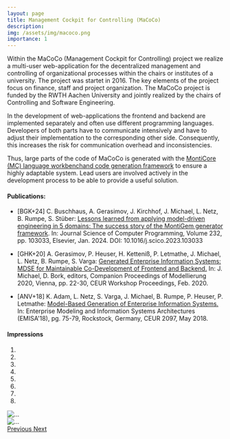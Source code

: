 ```yaml
---
layout: page
title: Management Cockpit for Controlling (MaCoCo)
description: 
img: /assets/img/macoco.png
importance: 1
---
```




Within the MaCoCo (Management Cockpit for Controlling) project we realize a multi-user web-application for the 
decentralized management and controlling of organizational processes within the chairs or institutes of a university. 
The project was startet in 2016. The key elements of the project focus on finance, staff and project organization.
The MaCoCo project is funded by the RWTH Aachen University and jointly realized by the chairs of Controlling 
and Software Engineering.


In the development of web-applications the frontend and backend are implemented separately and 
often use different programming languages. Developers of both parts have to communicate intensively 
and have to adjust their implementation to the corresponding other side. 
Consequently, this increases the risk for communication overhead and inconsistencies.

Thus, large parts of the code of MaCoCo is generated with the
[MontiCore (MC) language workbenchand code generation framework](http://monticore.de/) 
to ensure a highly adaptable system. 
Lead users are involved actively in the development process to be able to provide a useful solution.


#### Publications:
- [BGK+24] C. Buschhaus, A. Gerasimov, J. Kirchhof, J. Michael, L. Netz, B. Rumpe, S. Stüber:
  [Lessons learned from applying model-driven engineering in 5 domains: The success story of the MontiGem 
generator framework](https://www.se-rwth.de/publications/Lessons-learned-from-applying-model-driven-engineering-in-5-domains-The-success-story-of-the-MontiGem-generator-framework.pdf).
  In: Journal Science of Computer Programming, Volume 232, pp. 103033, Elsevier, Jan. 2024. 
  DOI: 10.1016/j.scico.2023.103033

- [GHK+20] A. Gerasimov, P. Heuser, H. Ketteniß, P. Letmathe, J. Michael, L. Netz, B. Rumpe, S. Varga:
  [Generated Enterprise Information Systems: MDSE for Maintainable Co-Development of Frontend and Backend.](https://www.se-rwth.de/publications/Generated-Enterprise-Information-Systems-MDSE-for-Maintainable-Co-Development-of-Frontend-and-Backend.pdf)
  In: J. Michael, D. Bork, editors, Companion Proceedings of Modellierung 2020, Vienna, pp. 22-30, CEUR Workshop Proceedings, Feb. 2020.

- [ANV+18] K. Adam, L. Netz, S. Varga, J. Michael, B. Rumpe, P. Heuser, P. Letmathe:
  [Model-Based Generation of Enterprise Information Systems.](https://www.se-rwth.de/publications/Model-Based-Generation-of-Enterprise-Information-Systems.pdf)
  In: Enterprise Modeling and Information Systems Architectures (EMISA'18), pg. 75-79, Rockstock, Germany, CEUR 2097, May 2018.

#### Impressions

<div id="carouselExampleIndicators" class="carousel carousel-dark slide" data-interval="false" data-ride="carousel">
  <ol class="carousel-indicators">
    <li data-target="#carouselExampleIndicators" data-slide-to="0" class="active"></li>
    <li data-target="#carouselExampleIndicators" data-slide-to="1"></li>
    <li data-target="#carouselExampleIndicators" data-slide-to="2"></li>
    <li data-target="#carouselExampleIndicators" data-slide-to="3"></li>
    <li data-target="#carouselExampleIndicators" data-slide-to="4"></li>
    <li data-target="#carouselExampleIndicators" data-slide-to="5"></li>
    <li data-target="#carouselExampleIndicators" data-slide-to="6"></li>
    <li data-target="#carouselExampleIndicators" data-slide-to="7"></li>
  </ol>
  <div class="carousel-inner">
    <div class="carousel-item active">
      <img src="{{ '/assets/img/Dashboard.png' | relative_url }}" class="img-fluid rounded z-depth-1" alt="" title="Dashboard" >
    </div>
    <div class="carousel-item">
      <img src="{{ '/assets/img/Finanzdashboard.png' | relative_url }}" class="img-fluid rounded z-depth-1" alt="" title="Dashboard Finances" >
    </div>
    <div class="carousel-item">
      <img src="{{ '/assets/img/Finanzuebersicht.png' | relative_url }}" class="img-fluid rounded z-depth-1" alt="" title="Overview Finances">
    </div>
    <div class="carousel-item">
      <img src="{{ '/assets/img/Konto-Details.png' | relative_url }}" class="img-fluid rounded z-depth-1" alt="" title="Account Details">
    </div>
    <div class="carousel-item">
      <img src="{{ '/assets/img/Buchungen_zu_Konto.png' | relative_url }}" class="img-fluid rounded z-depth-1" alt="" title="Bookings">
    </div>
    <div class="carousel-item">
      <img src="{{ '/assets/img/Stellenzuweisungen.png' | relative_url }}" class="img-fluid rounded z-depth-1" alt="" title="Job Assignment">
    </div>
    <div class="carousel-item">
      <img src="{{ '/assets/img/Personal_Dashboard.png' | relative_url }}" class="img-fluid rounded z-depth-1" alt="..." title="Employees Dashboard">
    </div>
    <div class="carousel-item">
      <img src="{{ '/assets/img/Planstellen.png' | relative_url }}" class="img-fluid rounded z-depth-1" alt="..." title="Permanent Positions">
    </div>
  </div>
  <a class="carousel-control-prev" href="#carouselExampleIndicators" role="button" data-slide="prev">
    <span class="carousel-control-prev-icon" aria-hidden="true"></span>
    <span class="sr-only">Previous</span>
  </a>
  <a class="carousel-control-next" href="#carouselExampleIndicators" role="button" data-slide="next">
    <span class="carousel-control-next-icon" aria-hidden="true"></span>
    <span class="sr-only">Next</span>
  </a>
</div>

